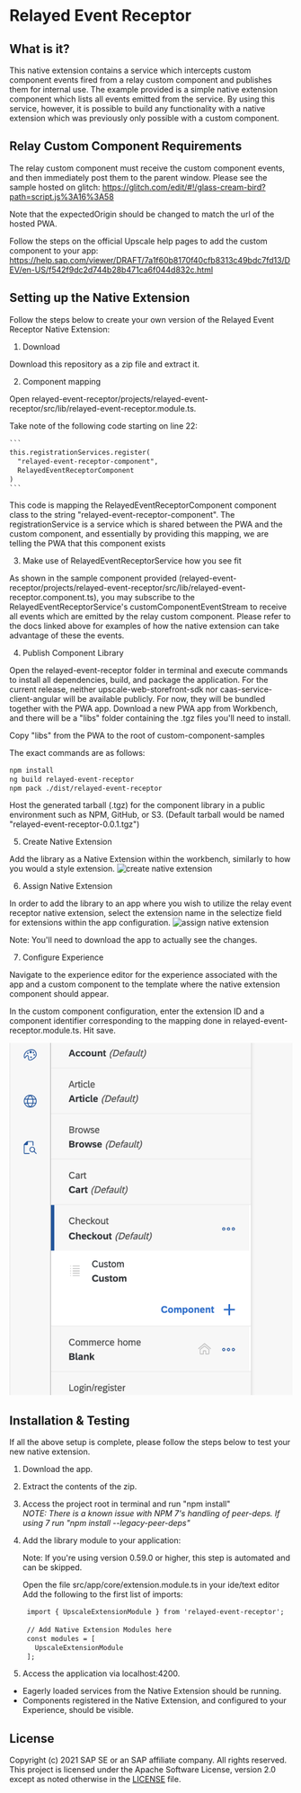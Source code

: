 # Relayed Event Receptor

## What is it?
This native extension contains a service which intercepts custom component events fired from a relay custom component and publishes them for internal use. The example provided is a simple native extension component which lists all events emitted from the service. By using this service, however, it is possible to build any functionality with a native extension which was previously only possible with a custom component.

## Relay Custom Component Requirements
The relay custom component must receive the custom component events, and then immediately post them to the parent window. Please see the sample hosted on glitch:
https://glitch.com/edit/#!/glass-cream-bird?path=script.js%3A16%3A58

Note that the expectedOrigin should be changed to match the url of the hosted PWA.

Follow the steps on the official Upscale help pages to add the custom component to your app: 
https://help.sap.com/viewer/DRAFT/7a1f60b8170f40cfb8313c49bdc7fd13/DEV/en-US/f542f9dc2d744b28b471ca6f044d832c.html

## Setting up the Native Extension
Follow the steps below to create your own version of the Relayed Event Receptor Native Extension:

1. Download

Download this repository as a zip file and extract it.

2. Component mapping

Open relayed-event-receptor/projects/relayed-event-receptor/src/lib/relayed-event-receptor.module.ts.

Take note of the following code starting on line 22:

    ```
    this.registrationServices.register(
      "relayed-event-receptor-component",
      RelayedEventReceptorComponent
    )
    ```

This code is mapping the RelayedEventReceptorComponent component class to the string "relayed-event-receptor-component". The registrationService is a service which is shared between the PWA and the custom component, and essentially by providing this mapping, we are telling the PWA that this component exists

3. Make use of RelayedEventReceptorService how you see fit

As shown in the sample component provided (relayed-event-receptor/projects/relayed-event-receptor/src/lib/relayed-event-receptor.component.ts), you may subscribe to the RelayedEventReceptorService's customComponentEventStream to receive all events which are emitted by the relay custom component. Please refer to the docs linked above for examples of how the native extension can take advantage of these the events.

4. Publish Component Library

Open the relayed-event-receptor folder in terminal and execute commands to install all dependencies, build, and package the application. For the current release, neither upscale-web-storefront-sdk nor caas-service-client-angular will be available publicly. For now, they will be bundled together with the PWA app. Download a new PWA app from Workbench, and there will be a "libs" folder containing the .tgz files you'll need to install. 

Copy "libs" from the PWA to the root of custom-component-samples

The exact commands are as follows:

    npm install
    ng build relayed-event-receptor
    npm pack ./dist/relayed-event-receptor 
    
   
Host the generated tarball (.tgz) for the component library in a public environment such as NPM, GitHub, or S3. (Default tarball would be named "relayed-event-receptor-0.0.1.tgz")

5. Create Native Extension

Add the library as a Native Extension within the workbench, similarly to how you would a style extension.
![create native extension](../../../../../../../documentation/assets/Create_Native_Extension.png) 

6. Assign Native Extension

In order to add the library to an app where you wish to utilize the relay event receptor native extension, select the extension name in the selectize field for extensions within the app configuration.
![assign native extension](../../../../../../../documentation/assets/Assign_native_extension.png) 

Note: You'll need to download the app to actually see the changes.

7. Configure Experience

Navigate to the experience editor for the experience associated with the app and a custom component to the template where the native extension component should appear.

In the custom component configuration, enter the extension ID and a component identifier corresponding to the mapping done in relayed-event-receptor.module.ts. Hit save.

![configure experience](../../documentation/assets/configure_experience.png)

## Installation & Testing
If all the above setup is complete, please follow the steps below to test your new native extension.

1. Download the app.

2. Extract the contents of the zip.

3. Access the project root in terminal and run "npm install"  
  *NOTE: There is a known issue with NPM 7's handling of peer-deps. If using 7 run "npm install --legacy-peer-deps"* 

4. Add the library module to your application:

    Note: If you're using version 0.59.0 or higher, this step is automated and can be skipped.

    Open the file src/app/core/extension.module.ts in your ide/text editor
    Add the following to the first list of imports:
    
   ``` 
    import { UpscaleExtensionModule } from 'relayed-event-receptor';

    // Add Native Extension Modules here
    const modules = [
      UpscaleExtensionModule
    ];
    ```

5. Access the application via localhost:4200. 
  - Eagerly loaded services from the Native Extension should be running. 
  - Components registered in the Native Extension, and configured to your Experience, should be visible.


## License
Copyright (c) 2021 SAP SE or an SAP affiliate company. All rights reserved. This project is licensed under the Apache Software License, version 2.0 except as noted otherwise in the [LICENSE](LICENSES/Apache-2.0.txt) file.
